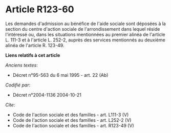 # Article R123-60

Les demandes d'admission au bénéfice de l'aide sociale sont déposées à la section du centre d'action sociale de
l'arrondissement dans lequel réside l'intéressé ou, dans les situations mentionnées au premier alinéa de l'article L. 111-3
et à l'article L. 252-2, auprès des services mentionnés au deuxième alinéa de l'article R. 123-49.

**Liens relatifs à cet article**

_Anciens textes_:

  - Décret n°95-563 du 6 mai 1995 - art. 22 (Ab)

_Codifié par_:

  - Décret n°2004-1136 2004-10-21

_Cite_:

  - Code de l'action sociale et des familles - art. L111-3 (V)
  - Code de l'action sociale et des familles - art. L252-2 (V)
  - Code de l'action sociale et des familles - art. R123-49 (V)
